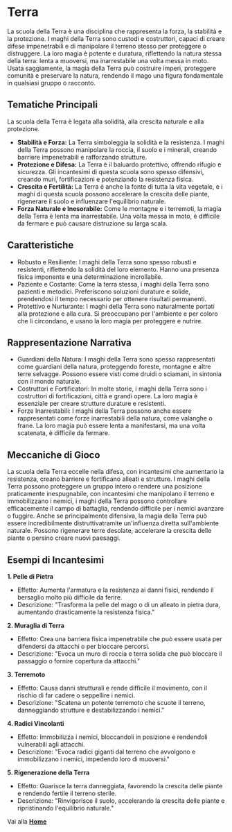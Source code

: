 # Terra
La scuola della Terra è una disciplina che rappresenta la forza, la stabilità e la protezione. I maghi della Terra sono custodi e costruttori, capaci di creare difese impenetrabili e di manipolare il terreno stesso per proteggere o distruggere. La loro magia è potente e duratura, riflettendo la natura stessa della terra: lenta a muoversi, ma inarrestabile una volta messa in moto. Usata saggiamente, la magia della Terra può costruire imperi, proteggere comunità e preservare la natura, rendendo il mago una figura fondamentale in qualsiasi gruppo o racconto. 

## Tematiche Principali
La scuola della Terra è legata alla solidità, alla crescita naturale e alla protezione.

- **Stabilità e Forza:** La Terra simboleggia la solidità e la resistenza. I maghi della Terra possono manipolare la roccia, il suolo e i minerali, creando barriere impenetrabili e rafforzando strutture.
- **Protezione e Difesa:** La Terra è il baluardo protettivo, offrendo rifugio e sicurezza. Gli incantesimi di questa scuola sono spesso difensivi, creando muri, fortificazioni e potenziando la resistenza fisica.
- **Crescita e Fertilità:** La Terra è anche la fonte di tutta la vita vegetale, e i maghi di questa scuola possono accelerare la crescita delle piante, rigenerare il suolo e influenzare l'equilibrio naturale.
- **Forza Naturale e Inesorabile:** Come le montagne e i terremoti, la magia della Terra è lenta ma inarrestabile. Una volta messa in moto, è difficile da fermare e può causare distruzione su larga scala.

## Caratteristiche
- Robusto e Resiliente: I maghi della Terra sono spesso robusti e resistenti, riflettendo la solidità del loro elemento. Hanno una presenza fisica imponente e una determinazione incrollabile.
- Paziente e Costante: Come la terra stessa, i maghi della Terra sono pazienti e metodici. Preferiscono soluzioni durature e solide, prendendosi il tempo necessario per ottenere risultati permanenti.
- Protettivo e Nurturante: I maghi della Terra sono naturalmente portati alla protezione e alla cura. Si preoccupano per l'ambiente e per coloro che li circondano, e usano la loro magia per proteggere e nutrire.



## Rappresentazione Narrativa
- Guardiani della Natura: I maghi della Terra sono spesso rappresentati come guardiani della natura, proteggendo foreste, montagne e altre terre selvagge. Possono essere visti come druidi o sciamani, in sintonia con il mondo naturale.
- Costruttori e Fortificatori: In molte storie, i maghi della Terra sono i costruttori di fortificazioni, città e grandi opere. La loro magia è essenziale per creare strutture durature e resistenti.
- Forze Inarrestabili: I maghi della Terra possono anche essere rappresentati come forze inarrestabili della natura, come valanghe o frane. La loro magia può essere lenta a manifestarsi, ma una volta scatenata, è difficile da fermare.



## Meccaniche di Gioco
La scuola della Terra eccelle nella difesa, con incantesimi che aumentano la resistenza, creano barriere e fortificano alleati e strutture. I maghi della Terra possono proteggere un gruppo intero o rendere una posizione praticamente inespugnabile, con incantesimi che manipolano il terreno e immobilizzano i nemici, i maghi della Terra possono controllare efficacemente il campo di battaglia, rendendo difficile per i nemici avanzare o fuggire. Anche se principalmente difensiva, la magia della Terra può essere incredibilmente distruttivatramite un'influenza diretta sull'ambiente naturale. Possono rigenerare terre desolate, accelerare la crescita delle piante o persino creare nuovi paesaggi.

## Esempi di Incantesimi

**1. Pelle di Pietra**
- Effetto: Aumenta l'armatura e la resistenza ai danni fisici, rendendo il bersaglio molto più difficile da ferire.
- Descrizione: "Trasforma la pelle del mago o di un alleato in pietra dura, aumentando drasticamente la resistenza fisica."

**2. Muraglia di Terra**
- Effetto: Crea una barriera fisica impenetrabile che può essere usata per difendersi da attacchi o per bloccare percorsi.
- Descrizione: "Evoca un muro di roccia e terra solida che può bloccare il passaggio o fornire copertura da attacchi."

**3. Terremoto**
- Effetto: Causa danni strutturali e rende difficile il movimento, con il rischio di far cadere o seppellire i nemici.
- Descrizione: "Scatena un potente terremoto che scuote il terreno, danneggiando strutture e destabilizzando i nemici."

**4. Radici Vincolanti**
- Effetto: Immobilizza i nemici, bloccandoli in posizione e rendendoli vulnerabili agli attacchi.
- Descrizione: "Evoca radici giganti dal terreno che avvolgono e immobilizzano i nemici, impedendo loro di muoversi."

**5. Rigenerazione della Terra**
- Effetto: Guarisce la terra danneggiata, favorendo la crescita delle piante e rendendo fertile il terreno sterile.
- Descrizione: "Rinvigorisce il suolo, accelerando la crescita delle piante e ripristinando l'equilibrio naturale."

Vai alla [**Home**](https://crypticsentinel.github.io/Open-Source-GDR/)
